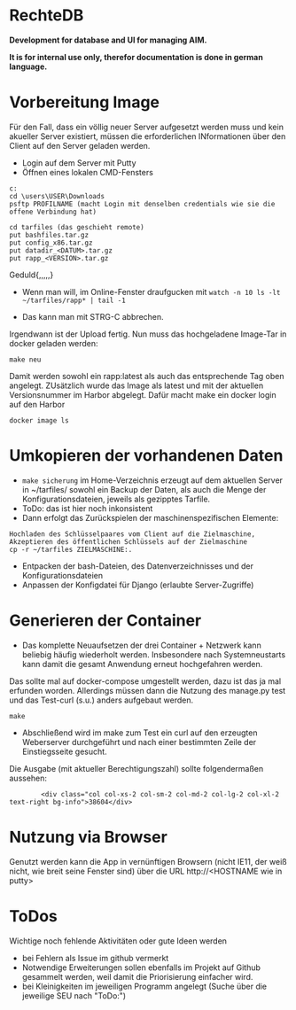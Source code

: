 # RechteDB
<b>Development for database and UI for managing AIM.

It is for internal use only, therefor documentation is done in german language.</b>

# Vorbereitung Image
Für den Fall, dass ein völlig neuer Server aufgesetzt werden muss und kein akueller Server existiert,
müssen die erforderlichen INformationen über den Client auf den Server geladen werden.
- Login auf dem Server mit Putty
- Öffnen eines lokalen CMD-Fensters
```
c:
cd \users\USER\Downloads
psftp PROFILNAME (macht Login mit denselben credentials wie sie die offene Verbindung hat)

cd tarfiles (das geschieht remote)
put bashfiles.tar.gz
put config_x86.tar.gz
put datadir_<DATUM>.tar.gz
put rapp_<VERSION>.tar.gz
```
  Geduld{,,,,,}

- Wenn man will, im Online-Fenster draufgucken mit
`watch -n 10 ls -lt ~/tarfiles/rapp* | tail -1`

- Das kann man mit STRG-C abbrechen.

Irgendwann ist der Upload fertig. 
Nun muss das hochgeladene Image-Tar in docker geladen werden:
```
make neu
```
Damit werden sowohl ein rapp:latest als auch das entsprechende Tag oben angelegt.
ZUsätzlich wurde das Image als latest und mit der aktuellen Versionsnummer im Harbor abgelegt.
Dafür macht make ein docker login auf den Harbor
```
docker image ls
```
# Umkopieren der vorhandenen Daten
- `make sicherung` im Home-Verzeichnis erzeugt auf dem aktuellen Server in ~/tarfiles/ sowohl ein Backup der Daten, 
als auch die Menge der Konfigurationsdateien, jeweils als gezipptes Tarfile.
- ToDo: das ist hier noch inkonsistent
- Dann erfolgt das Zurückspielen der maschinenspezifischen Elemente:
```
Hochladen des Schlüsselpaares vom Client auf die Zielmaschine,
Akzeptieren des öffentlichen Schlüssels auf der Zielmaschine
cp -r ~/tarfiles ZIELMASCHINE:.
```
- Entpacken der bash-Dateien, des Datenverzeichnisses und der Konfigurationsdateien
- Anpassen der Konfigdatei für Django (erlaubte Server-Zugriffe)

# Generieren der Container
- Das komplette Neuaufsetzen der drei Container + Netzwerk kann beliebig häufig wiederholt werden. 
Insbesondere nach Systemneustarts kann damit die gesamt Anwendung erneut hochgefahren werden.

Das sollte mal auf docker-compose umgestellt werden, dazu ist das ja mal erfunden worden.
Allerdings müssen dann die Nutzung des manage.py test und das Test-curl (s.u.) anders aufgebaut werden.

`make`

- Abschließend wird im make zum Test ein curl auf den erzeugten Weberserver durchgeführt 
und nach einer bestimmten Zeile der Einstiegsseite gesucht.

Die Ausgabe (mit aktueller Berechtigungszahl) sollte folgendermaßen aussehen:

`        <div class="col col-xs-2 col-sm-2 col-md-2 col-lg-2 col-xl-2 text-right bg-info">38604</div>`

# Nutzung via Browser
Genutzt werden kann die App in vernünftigen Browsern (nicht IE11, der weiß nicht, wie breit seine Fenster sind)
über die URL http://\<HOSTNAME wie in putty\>

# ToDos
Wichtige noch fehlende Aktivitäten oder gute Ideen werden 
- bei Fehlern als Issue im github vermerkt
- Notwendige Erweiterungen sollen ebenfalls im Projekt auf Github gesammelt werden, weil damit die Priorisierung einfacher wird.
- bei Kleinigkeiten im jeweiligen Programm angelegt (Suche über die jeweilige SEU nach "ToDo:")
